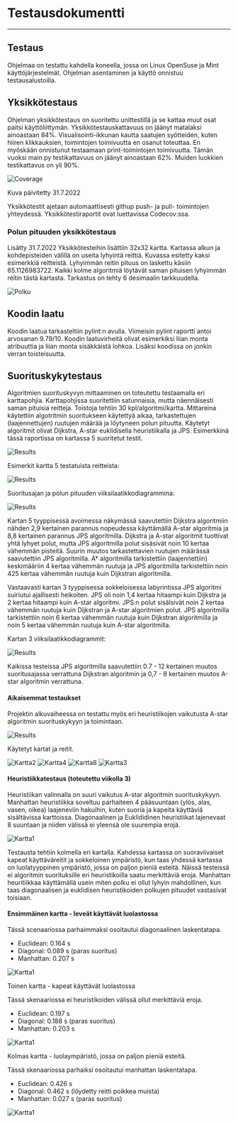 # Testausdokumentti
----

## Testaus

Ohjelmaa on testattu kahdella koneella, jossa on Linux OpenSuse ja Mint käyttöjärjestelmät. Ohjelman asentaminen ja  käyttö onnistuu testausalustoilla. 

## Yksikkötestaus

Ohjelman yksikkötestaus on suoritettu unittestillä ja se kattaa muut osat paitsi käyttöliittymän. Yksikkötestauskattavuus on jäänyt matalaksi ainoastaan 84%. Visualisointi-ikkunan kautta saatujen syötteiden, kuten hiiren klikkauksien, toimintojen toimivuutta en osanut toteuttaa. En myöskään onnistunut testaamaan print-toimintojen toimivuutta. Tämän vuoksi main.py testikattavuus on jäänyt ainoastaan 62%. Muiden luokkien testikattavus on yli 90%.

![Coverage](https://github.com/zmejka/MM-Tira-harjoitustyo2022/blob/master/dokumentaatio/kuvat/coverage_end.png)

Kuva päivitetty 31.7.2022

Yksikkötestit ajetaan automaattisesti githup push- ja pull- toimintojen yhteydessä. Yksikkötestiraportit ovat luettavissa Codecov:ssa.

### Polun pituuden yksikkötestaus 
Lisätty 31.7.2022
Yksikkötesteihin lisättiin 32x32 kartta. Kartassa alkun ja kohdepisteiden välillä on useita lyhyintä reittiä. Kuvassa esitetty kaksi esimerkkiä reitteistä. Lyhyimmän reitin pituus on laskettu käsiin 65.1126983722. Kaikki kolme algoritmiä löytävät saman pituisen lyhyimmän reitin tästä kartasta. Tarkastus on tehty 6 desimaalin tarkkuudella.

![Polku](https://github.com/zmejka/MM-Tira-harjoitustyo2022/blob/master/dokumentaatio/kuvat/polku_kartta.png)  

## Koodin laatu

Koodin laatua tarkasteltiin pylint:n avulla. Viimeisin pylint raportti antoi arvosanan 9.79/10. Koodin laatuvirheitä olivat esimerkiksi liian monta atribuuttia ja liian monta sisäkkäistä lohkoa. Lisäksi koodissa on jonkin verran toisteisuutta.

## Suorituskykytestaus

Algoritmien suorituskyvyn mittaaminen on toteutettu testaamalla eri karttapohjia. Karttapohjissa suoritettiin satunnaisia, mutta näennäisesti saman pituisia reitteja. Toistoja tehtiin 30 kpl/algoritmi/kartta. Mittareina käytettiin algotritmin suoritukseen käytettyä aikaa, tarkastettujen (laajennettujen) ruutujen määrää ja löytyneen polun pituutta. Käytetyt algoritmit olivat Dijkstra, A-star euklidisella heuristiikalla ja JPS. Esimerkkinä tässä raportissa on kartassa 5 suoritetut testit.

![Results](https://github.com/zmejka/MM-Tira-harjoitustyo2022/blob/master/dokumentaatio/kuvat/kartta5_results.png)

Esimerkit kartta 5 testatuista reitteista:

![Results](https://github.com/zmejka/MM-Tira-harjoitustyo2022/blob/master/dokumentaatio/kuvat/kartta5_paths.png)

Suoritusajan ja polun pituuden viiksilaatikkodiagrammina:

![Results](https://github.com/zmejka/MM-Tira-harjoitustyo2022/blob/master/dokumentaatio/kuvat/kartta5_charts.png)

Kartan 5 tyyppisessä avoimessa näkymässä saavutettiin Dijkstra algoritmiin nähden 2,9 kertainen parannus nopeudessa käyttämällä A-star algoritmia ja 8,8 kertainen parannus JPS algoritmilla. Dijkstra ja A-star algoritmit tuottivat yhtä lyhyet polut, mutta JPS algoritmilla polut sisäsivät noin 10 kertaa vähemmän pisteitä. Suurin muutos tarkastettavien ruutujen määrässä saavutettiin JPS algoritmilla. A* algoritmilla tarkistettiin (laajennettiin) keskimääriin 4 kertaa vähemmän ruutuja ja JPS algoritmilla tarkistettiin noin 425 kertaa vähemmän ruutuja kuin Dijkstran algoritmilla. 

Vastaavasti kartan 3 tyyppisessa sokkeloisessa labyrintissa JPS algoritmi suiriutui ajallisesti heikoiten. JPS oli noin 1,4 kertaa hitaampi kuin Dijkstra ja 2 kertaa hitaampi kuin A-star algoritmi. JPS:n polut sisälsivät noin 2 kertaa vähemmän ruutuja kuin Dijkstran ja A-star algoritmien polut. JPS algoritmilla tarkistettiin noin 6 kertaa vähemmän ruutuja kuin Dijkstran algoritmilla ja noin 5 kertaa vähemmän ruutuja kuin A-star algoritmilla.

Kartan 3 viiksilaatikkodiagrammit:

![Results](https://github.com/zmejka/MM-Tira-harjoitustyo2022/blob/master/dokumentaatio/kuvat/kartta3_charts.png)

Kaikissa testeissa JPS algoritmilla saavutettiin 0.7 - 12 kertainen muutos suoritusajassa verrattuna Dijkstran algoritmin ja 0,7 - 8 kertainen muutos A-star algoritmin verrattuna.  

#### Aikaisemmat testaukset

Projektin alkuvaiheessa on testattu myös eri heuristiikojen vaikutusta A-star algoritmin suorituskykyyn ja toimintaan.

![Results](https://github.com/zmejka/MM-Tira-harjoitustyo2022/blob/master/dokumentaatio/kuvat/vko6_tulokset.png)

Käytetyt kartat ja reitit.

![Kartta2](https://github.com/zmejka/MM-Tira-harjoitustyo2022/blob/master/dokumentaatio/kuvat/kartta2.png)
![Kartta4](https://github.com/zmejka/MM-Tira-harjoitustyo2022/blob/master/dokumentaatio/kuvat/kartta4.png)
![Kartta8](https://github.com/zmejka/MM-Tira-harjoitustyo2022/blob/master/dokumentaatio/kuvat/kartta8.png)
![Kartta3](https://github.com/zmejka/MM-Tira-harjoitustyo2022/blob/master/dokumentaatio/kuvat/kartta3.png)


#### Heuristiikkatestaus (toteutettu viikolla 3)

Heuristiikan valinnalla on suuri vaikutus A-star algoritmin suorituskykyyn. Manhattan heuristiikka soveltuu parhaiteen 4 pääsuuntaan (ylös, alas, vasen, oikea) laajeneviin hakuihin, kuten suoria ja kapeita käyttäviä sisältävissa karttoissa. Diagonaalinen ja Euklididinen heuristiikat lajenevaat 8 suuntaan ja niiden välissä ei yleensä ole suurempia erojä. 

![Kartta1](https://github.com/zmejka/MM-Tira-harjoitustyo2022/blob/master/dokumentaatio/kuvat/kartta1_vko3.png)

Testausta tehtiin kolmella eri kartalla. Kahdessa kartassa on suoraviivaiset kapeat käyttäväreitit ja sokkeloinen ympäristö, kun taas yhdessä kartassa on luolatyyppinen ympäristö, jossa on paljon pieniä esteitä. Näissä testeissä ei algoritmin suorituksille eri heuristikoilla saatu merkittäviä eroja. Manhattan heuritiikkaa käyttämällä usein miten polku ei ollut lyhyin mahdollinen, kun taas diagonaalisen ja euklidisen heuristikoiden polkujen pituudet vastasivat toisiaan.

#### Ensimmäinen kartta - leveät käyttävät luolastossa

Tässä scenaariossa parhaimmaksi osoitautui diagonaalinen laskentatapa. 

- Euclidean: 0.164 s
- Diagonal: 0.089 s (paras suoritus)
- Manhattan: 0.207 s

![Kartta1](https://github.com/zmejka/MM-Tira-harjoitustyo2022/blob/master/dokumentaatio/kuvat/kartta1_vko3.png)

Toinen kartta - kapeat käyttävät luolastossa

Tässä skenaariossa ei heuristikoiden välissä ollut merkittäviä eroja.

- Euclidean: 0.197 s
- Diagonal: 0.188 s (paras suoritus)
- Manhattan: 0.203 s

![Kartta1](https://github.com/zmejka/MM-Tira-harjoitustyo2022/blob/master/dokumentaatio/kuvat/kartta2_vko3.png)

Kolmas kartta - luolaympäristö, jossa on paljon pieniä esteitä.

Tässä skenaariossa parhaiksi osoitautui manhattan laskentatapa. 

- Euclidean: 0.426 s
- Diagonal: 0.462 s (löydetty reitti poikkea muista)
- Manhattan: 0.027 s (paras suoritus)

![Kartta1](https://github.com/zmejka/MM-Tira-harjoitustyo2022/blob/master/dokumentaatio/kuvat/kartta3_vko3.png)
